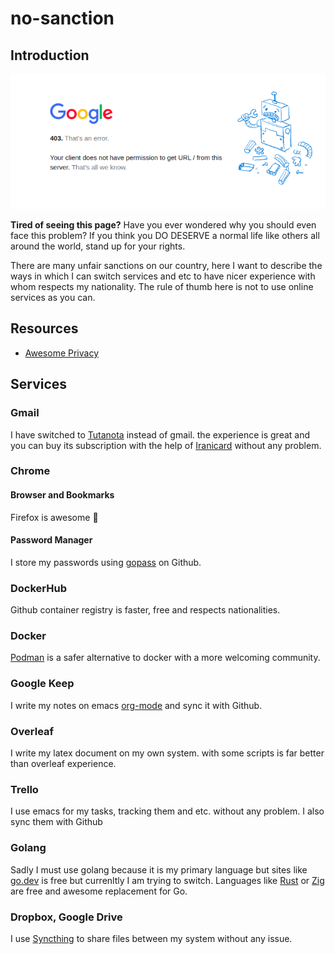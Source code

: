 # no-sanction

## Introduction

![google-403](./img/google-403.png)


**Tired of seeing this page?** Have you ever wondered why you should even face this problem? If you think you DO DESERVE a normal life like others all around the world, stand up for your rights.

There are many unfair sanctions on our country, here I want to describe the ways in which I can switch services and etc to have nicer experience with whom respects my nationality.
The rule of thumb here is not to use online services as you can.

## Resources

- [Awesome Privacy](https://github.com/pluja/awesome-privacy)

## Services
### Gmail

I have switched to [Tutanota](https://mail.tutanota.com/) instead of gmail. the experience is great and you can buy its subscription with the help of [Iranicard](https://www.iranicard.ir/) without any problem.

### Chrome

#### Browser and Bookmarks

Firefox is awesome 💃

#### Password Manager

I store my passwords using [gopass](https://github.com/gopasspw/gopass) on Github.

### DockerHub

Github container registry is faster, free and respects nationalities.

### Docker
[Podman](https://github.com/containers/podman) is a safer alternative to docker with a more welcoming community.

### Google Keep

I write my notes on emacs [org-mode](https://orgmode.org/) and sync it with Github.

### Overleaf

I write my latex document on my own system. with some scripts is far better than overleaf experience.

### Trello

I use emacs for my tasks, tracking them and etc. without any problem. I also sync them with Github

### Golang

Sadly I must use golang because it is my primary language but sites like [go.dev](https://go.dev/) is free but currenltly I am trying to switch.
Languages like [Rust](https://ziglang.org/) or [Zig](https://www.rust-lang.org/) are free and awesome replacement for Go.

### Dropbox, Google Drive

I use [Syncthing](https://github.com/syncthing/syncthing) to share files between my system without any issue.
